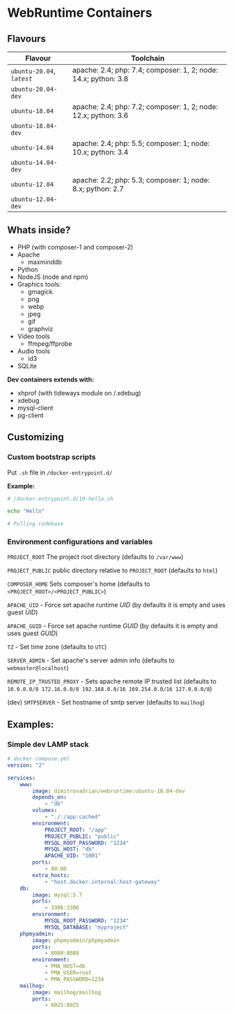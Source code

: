 # WebRuntime Containers

## Flavours

| Flavour                    | Toolchain                                                      |
| -------------------------- | -------------------------------------------------------------- |
| `ubuntu-20.04`, _`latest`_ | apache: 2.4; php: 7.4; composer: 1, 2; node: 14.x; python: 3.8 |
| `ubuntu-20.04-dev`         |                                                                |
| `ubuntu-18.04`             | apache: 2.4; php: 7.2; composer: 1, 2; node: 12.x; python: 3.6 |
| `ubuntu-18.04-dev`         |                                                                |
| `ubuntu-14.04`             | apache: 2.4; php: 5.5; composer: 1; node: 10.x; python: 3.4    |
| `ubuntu-14.04-dev`         |                                                                |
| `ubuntu-12.04`             | apache: 2.2; php: 5.3; composer: 1; node: 8.x; python: 2.7     |
| `ubuntu-12.04-dev`         |                                                                |

## Whats inside?

-   PHP (with composer-1 and composer-2)
-   Apache
    -   maxminddb
-   Python
-   NodeJS (node and npm)
-   Graphics tools:
    -   gmagick
    -   png
    -   webp
    -   jpeg
    -   gif
    -   graphviz
-   Video tools
    -   ffmpeg/ffprobe
-   Audio tools
    -   id3
-   SQLite

**Dev containers extends with:**

-   xhprof (with tideways module on /.xdebug)
-   xdebug
-   mysql-client
-   pg-client

## Customizing

### Custom bootstrap scripts

Put `.sh` file in `/docker-entrypoint.d/`

**Example:**

```bash
# /docker-entrypoint.d/10-hello.sh

echo "Hello"

# Pulling codebase
```

### Environment configurations and variables

`PROJECT_ROOT` The project root directory (defaults to `/var/www`)

`PROJECT_PUBLIC` public directory relative to `PROJECT_ROOT` (defaults to `html`)

`COMPOSER_HOME` Sets composer's home (defaults to `<PROJECT_ROOT>/<PROJECT_PUBLIC>`)

`APACHE_UID` - Force set apache runtime _UID_ (by defaults it is empty and uses guest _UID_)

`APACHE_GUID` - Force set apache runtime _GUID_ (by defaults it is empty and uses guest _GUID_)

`TZ` - Set time zone (defaults to `UTC`)

`SERVER_ADMIN` - Set apache's server admin info (defaults to `webmaster@localhost`)

`REMOTE_IP_TRUSTED_PROXY` - Sets apache remote IP trusted list
(defaults to `10.0.0.0/8 172.16.0.0/8 192.168.0.0/16 169.254.0.0/16 127.0.0.0/8`)

(dev) `SMTPSERVER` - Set hostname of smtp server (defaults to `mailhog`)

## Examples:

### Simple dev LAMP stack

```yaml
# docker-compose.yml
version: "2"

services:
    www:
        image: dimitrovadrian/webruntime:ubuntu-18.04-dev
        depends_on:
            - "db"
        volumes:
            - "./:/app:cached"
        environment:
            PROJECT_ROOT: "/app"
            PROJECT_PUBLIC: "public"
            MYSQL_ROOT_PASSWORD: "1234"
            MYSQL_HOST: "db"
            APACHE_UID: "1001"
        ports:
            - 80:80
        extra_hosts:
            - "host.docker.internal:host-gateway"
    db:
        image: mysql:5.7
        ports:
            - 3306:3306
        environment:
            MYSQL_ROOT_PASSWORD: "1234"
            MYSQL_DATABASE: "myproject"
    phpmyadmin:
        image: phpmyadmin/phpmyadmin
        ports:
            - 8080:8080
        environment:
            - PMA_HOST=db
            - PMA_USER=root
            - PMA_PASSWORD=1234
    mailhog:
        image: mailhog/mailhog
        ports:
            - 8025:8025
```
